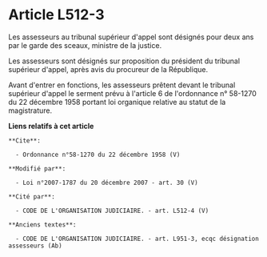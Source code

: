 # Article L512-3

Les assesseurs au tribunal supérieur d'appel sont désignés pour deux ans par le garde des sceaux, ministre de la justice. 

Les assesseurs sont désignés sur proposition du président du tribunal supérieur d'appel, après avis du procureur de la
République. 

Avant d'entrer en fonctions, les assesseurs prêtent devant le tribunal supérieur d'appel le serment prévu à l'article 6 de
l'ordonnance n° 58-1270 du 22 décembre 1958 portant loi organique relative au statut de la magistrature.

**Liens relatifs à cet article**

	**Cite**:

	  - Ordonnance n°58-1270 du 22 décembre 1958 (V)

	**Modifié par**:

	  - Loi n°2007-1787 du 20 décembre 2007 - art. 30 (V)

	**Cité par**:

	  - CODE DE L'ORGANISATION JUDICIAIRE. - art. L512-4 (V)

	**Anciens textes**:

	  - CODE DE L'ORGANISATION JUDICIAIRE. - art. L951-3, ecqc désignation assesseurs (Ab)
